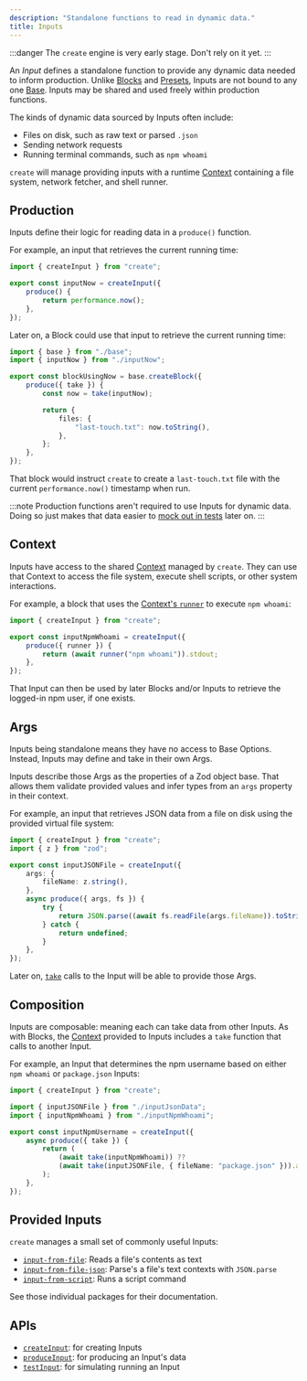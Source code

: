 ```yaml
---
description: "Standalone functions to read in dynamic data."
title: Inputs
---
```


:::danger
The `create` engine is very early stage.
Don't rely on it yet.
:::

An _Input_ defines a standalone function to provide any dynamic data needed to inform production.
Unlike [Blocks](./blocks) and [Presets](./presets), Inputs are not bound to any one [Base](./bases).
Inputs may be shared and used freely within production functions.

The kinds of dynamic data sourced by Inputs often include:

- Files on disk, such as raw text or parsed `.json`
- Sending network requests
- Running terminal commands, such as `npm whoami`

`create` will manage providing inputs with a runtime [Context](../runtime/contexts) containing a file system, network fetcher, and shell runner.

## Production

Inputs define their logic for reading data in a `produce()` function.

For example, an input that retrieves the current running time:

```ts
import { createInput } from "create";

export const inputNow = createInput({
	produce() {
		return performance.now();
	},
});
```

Later on, a Block could use that input to retrieve the current running time:

```ts
import { base } from "./base";
import { inputNow } from "./inputNow";

export const blockUsingNow = base.createBlock({
	produce({ take }) {
		const now = take(inputNow);

		return {
			files: {
				"last-touch.txt": now.toString(),
			},
		};
	},
});
```

That block would instruct `create` to create a `last-touch.txt` file with the current `performance.now()` timestamp when run.

:::note
Production functions aren't required to use Inputs for dynamic data.
Doing so just makes that data easier to [mock out in tests](../testing/inputs) later on.
:::

## Context

Inputs have access to the shared [Context](../runtime/contexts) managed by `create`.
They can use that Context to access the file system, execute shell scripts, or other system interactions.

For example, a block that uses the [Context's `runner`](../runtime/context#runner) to execute `npm whoami`:

```ts
import { createInput } from "create";

export const inputNpmWhoami = createInput({
	produce({ runner }) {
		return (await runner("npm whoami")).stdout;
	},
});
```

That Input can then be used by later Blocks and/or Inputs to retrieve the logged-in npm user, if one exists.

## Args

Inputs being standalone means they have no access to Base Options.
Instead, Inputs may define and take in their own Args.

Inputs describe those Args as the properties of a Zod object base.
That allows them validate provided values and infer types from an `args` property in their context.

For example, an input that retrieves JSON data from a file on disk using the provided virtual file system:

```ts
import { createInput } from "create";
import { z } from "zod";

export const inputJSONFile = createInput({
	args: {
		fileName: z.string(),
	},
	async produce({ args, fs }) {
		try {
			return JSON.parse((await fs.readFile(args.fileName)).toString());
		} catch {
			return undefined;
		}
	},
});
```

Later on, [`take`](../runtime/contexts#take) calls to the Input will be able to provide those Args.

## Composition

Inputs are composable: meaning each can take data from other Inputs.
As with Blocks, the [Context](../runtime/contexts) provided to Inputs includes a `take` function that calls to another Input.

For example, an Input that determines the npm username based on either `npm whoami` or `package.json` Inputs:

```ts
import { createInput } from "create";

import { inputJSONFile } from "./inputJsonData";
import { inputNpmWhoami } from "./inputNpmWhoami";

export const inputNpmUsername = createInput({
	async produce({ take }) {
		return (
			(await take(inputNpmWhoami)) ??
			(await take(inputJSONFile, { fileName: "package.json" })).author
		);
	},
});
```

## Provided Inputs

`create` manages a small set of commonly useful Inputs:

- [`input-from-file`](https://www.npmjs.com/package/input-from-file): Reads a file's contents as text
- [`input-from-file-json`](https://www.npmjs.com/package/input-from-file-json): Parse's a file's text contexts with `JSON.parse`
- [`input-from-script`](https://www.npmjs.com/package/input-from-script): Runs a script command

See those individual packages for their documentation.

## APIs

- [`createInput`](../apis/creators#createinput): for creating Inputs
- [`produceInput`](../apis/producers#produceinput): for producing an Input's data
- [`testInput`](../apis/testers#testinput): for simulating running an Input
